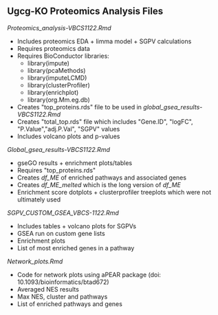 ## Ugcg-KO Proteomics Analysis Files

*Proteomics_analysis-VBCS1122.Rmd*      
- Includes proteomics EDA + limma model + SGPV calculations 
- Requires proteomics data    
- Requires BioConductor libraries:
  - library(impute)      
  - library(pcaMethods)       
  - library(imputeLCMD)      
  - library(clusterProfiler)      
  - library(enrichplot)      
  - library(org.Mm.eg.db)      
- Creates "top_proteins.rds" file to be used in *global_gsea_results-VBCS1122.Rmd*     
- Creates "total_top.rds" file which includes "Gene.ID", "logFC", "P.Value","adj.P.Val", "SGPV" values      
- Includes volcano plots and p-values

*Global_gsea_results-VBCS1122.Rmd*      
- gseGO results + enrichment plots/tables        
- Requires "top_proteins.rds"      
- Creates *df_ME* of enriched pathways and associated genes       
- Creates *df_ME_melted* which is the long version of *df_ME*      
- Enrichment score dotplots + clusterprofiler treeplots which were not ultimately used      


*SGPV_CUSTOM_GSEA_VBCS-1122.Rmd*
- Includes tables + volcano plots for SGPVs     
- GSEA run on custom gene lists     
- Enrichment plots     
- List of most enriched genes in a pathway     


*Network_plots.Rmd* 
- Code for network plots using aPEAR package (doi: 10.1093/bioinformatics/btad672)            
- Averaged NES results         
- Max NES, cluster and pathways     
- List of enriched pathways and genes     